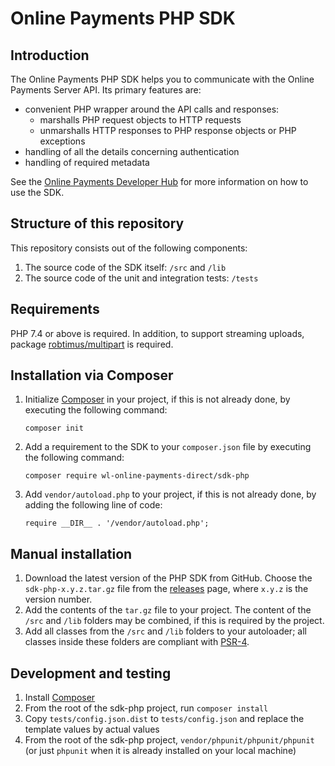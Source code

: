 # Online Payments PHP SDK

## Introduction

The Online Payments PHP SDK helps you to communicate with the Online Payments Server API. Its primary features are:

* convenient PHP wrapper around the API calls and responses:
  * marshalls PHP request objects to HTTP requests
  * unmarshalls HTTP responses to PHP response objects or PHP exceptions
* handling of all the details concerning authentication
* handling of required metadata

See the [Online Payments Developer Hub](https://github.com/Online-Payments/php/) for more information on how to use the SDK.

## Structure of this repository

This repository consists out of the following components:

1. The source code of the SDK itself: `/src` and `/lib`
2. The source code of the unit and integration tests: `/tests`

## Requirements

PHP 7.4 or above is required. In addition, to support streaming uploads, package [robtimus/multipart](https://packagist.org/packages/robtimus/multipart) is required.

## Installation via Composer

1. Initialize [Composer](https://getcomposer.org/download/) in your project, if this is not already done, by executing the following command:

    ```
    composer init
    ```

2. Add a requirement to the SDK to your `composer.json` file by executing the following command:

    ```
    composer require wl-online-payments-direct/sdk-php
    ```
3. Add `vendor/autoload.php` to your project, if this is not already done, by adding the following line of code:

    ```
    require __DIR__ . '/vendor/autoload.php';
    ```

## Manual installation

1. Download the latest version of the PHP SDK from GitHub. Choose the `sdk-php-x.y.z.tar.gz` file from the [releases](https://github.com/wl-online-payments-direct/sdk-php/releases) page, where `x.y.z` is the version number.
2. Add the contents of the `tar.gz` file to your project. The content of the `/src` and `/lib` folders may be combined, if this is required by the project.
3. Add all classes from the `/src` and `/lib` folders to your autoloader; all classes inside these folders are compliant with [PSR-4](http://www.php-fig.org/psr/psr-4/).

## Development and testing

1. Install [Composer](https://getcomposer.org/download/)
2. From the root of the sdk-php project, run `composer install`
3. Copy `tests/config.json.dist` to `tests/config.json` and replace the template values by actual values
4. From the root of the sdk-php project, `vendor/phpunit/phpunit/phpunit` (or just `phpunit` when it is already installed on your local machine)
